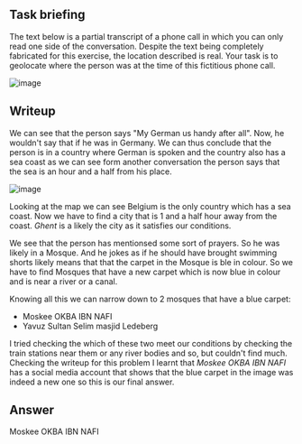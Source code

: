 ## Task briefing
The text below is a partial transcript of a phone call in which you can only read one side of the conversation. Despite the text being completely fabricated for this exercise, the location described is real. Your task is to geolocate where the person was at the time of this fictitious phone call.

![image](https://github.com/AKripper/COPS-CSOC/assets/167231621/c0677728-3d60-4b92-afbc-c0b92270f7c2)

## Writeup 
We can see that the person says "My German us handy after all". Now, he wouldn't say that if he was in Germany. We can thus conclude that the person is in a country where German is spoken and the country also has a sea coast as we can see form another conversation the person says that the sea is an hour and a half from his place.

![image](https://github.com/AKripper/COPS-CSOC/assets/167231621/f4c68aab-7c48-4df5-9940-3e9b5609723f)

Looking at the map we can see Belgium is the only country which has a sea coast. Now we have to find a city that is 1 and a half hour away from the coast. *Ghent* is a likely the city as it satisfies our conditions.

We see that the person has mentionsed some sort of prayers. So he was likely in a Mosque. And he jokes as if he should have brought swimming shorts likely means that that the carpet in the Mosque is ble in colour.
So we have to find Mosques that have a new carpet which is now blue in colour and is near a river or a canal.

Knowing all this we can narrow down to 2 mosques that have a blue carpet:
- Moskee OKBA IBN NAFI
- Yavuz Sultan Selim masjid Ledeberg


I tried checking the which of these two meet our conditions by checking the train stations near them or any river bodies and so, but couldn't find much. Checking the writeup for this problem I learnt that *Moskee OKBA IBN NAFI* has a social media account that shows that the blue carpet in the image was indeed a new one so this is our final answer.

## Answer
Moskee OKBA IBN NAFI
